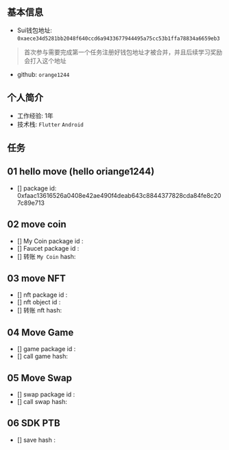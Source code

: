 ## 基本信息
- Sui钱包地址: `0xaece34d5281bb2048f640ccd6a9433677944495a75cc53b1ffa78834a6659eb3`
> 首次参与需要完成第一个任务注册好钱包地址才被合并，并且后续学习奖励会打入这个地址
- github: `orange1244`

## 个人简介
- 工作经验: 1年
- 技术栈: `Flutter` `Android`

## 任务

##   01 hello move (hello oriange1244) 
- [] package id: 0xfaac13616526a0408e42ae490f4deab643c8844377828cda84fe8c207c89e713

##   02 move coin
- [] My Coin package id : 
- [] Faucet package id : 
- [] 转账 `My Coin` hash:

##   03 move NFT
- [] nft package id :
- [] nft object id : 
- [] 转账 nft  hash:

##   04 Move Game
- [] game package id :
- [] call game hash:

##   05 Move Swap
- [] swap package id :
- [] call swap hash:

##   06 SDK PTB
- [] save hash :
